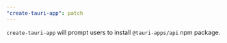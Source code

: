 ```yaml
---
"create-tauri-app": patch
---
```


`create-tauri-app` will prompt users to install `@tauri-apps/api` npm package.
